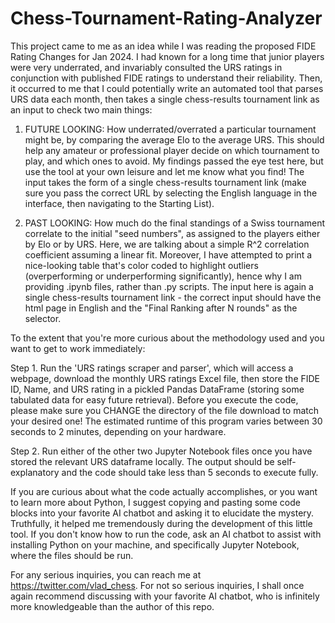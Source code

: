 # Chess-Tournament-Rating-Analyzer

This project came to me as an idea while I was reading the proposed FIDE Rating Changes for Jan 2024. I had known for a long time that junior players were very underrated, and invariably consulted the URS ratings in conjunction with published FIDE ratings to understand their reliability. Then, it occurred to me that I could potentially write an automated tool that parses URS data each month, then takes a single chess-results tournament link as an input to check two main things:

1) FUTURE LOOKING: How underrated/overrated a particular tournament might be, by comparing the average Elo to the average URS. This should help any amateur or professional player decide on which tournament to play, and which ones to avoid. My findings passed the eye test here, but use the tool at your own leisure and let me know what you find! The input takes the form of a single chess-results tournament link (make sure you pass the correct URL by selecting the English language in the interface, then navigating to the Starting List).

2) PAST LOOKING: How much do the final standings of a Swiss tournament correlate to the initial "seed numbers", as assigned to the players either by Elo or by URS. Here, we are talking about a simple R^2 correlation coefficient assuming a linear fit. Moreover, I have attempted to print a nice-looking table that's color coded to highlight outliers (overperforming or underperforming significantly), hence why I am providing .ipynb files, rather than .py scripts. The input here is again a single chess-results tournament link - the correct input should have the html page in English and the "Final Ranking after N rounds" as the selector.

To the extent that you're more curious about the methodology used and you want to get to work immediately:

  Step 1. Run the 'URS ratings scraper and parser', which will access a webpage, download the monthly URS ratings Excel file, then store the FIDE ID, Name, and URS rating in a pickled Pandas   DataFrame (storing some tabulated data for easy future retrieval). Before you execute the code, please make sure you CHANGE the directory of the file download to match your desired one!     The estimated runtime of this program varies between 30 seconds to 2 minutes, depending on your hardware.

  Step 2. Run either of the other two Jupyter Notebook files once you have stored the relevant URS dataframe locally. The output should be self-explanatory and the code should take less than   5 seconds to execute fully.

If you are curious about what the code actually accomplishes, or you want to learn more about Python, I suggest copying and pasting some code blocks into your favorite AI chatbot and asking it to elucidate the mystery. Truthfully, it helped me tremendously during the development of this little tool. If you don't know how to run the code, ask an AI chatbot to assist with installing Python on your machine, and specifically Jupyter Notebook, where the files should be run.

For any serious inquiries, you can reach me at https://twitter.com/vlad_chess. For not so serious inquiries, I shall once again recommend discussing with your favorite AI chatbot, who is infinitely more knowledgeable than the author of this repo.
